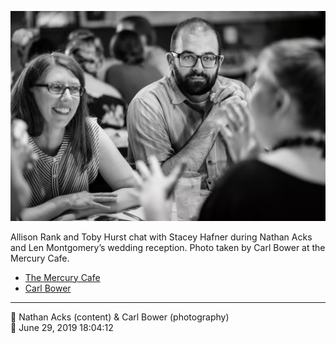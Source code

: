![Allison Rank and Toby Hurst chat with Stacey Hafner](assets/50f8144693ceda3f428b1283de429424.webp)

Allison Rank and Toby Hurst chat with Stacey Hafner during Nathan Acks and Len Montgomery’s wedding reception. Photo taken by Carl Bower at the Mercury Cafe.

* [The Mercury Cafe](http://mercurycafe.com)
* [Carl Bower](https://carlbowerphotos.com)

- - - -

<span aria-hidden="true">👥</span> Nathan Acks (content) & Carl Bower (photography)  
<span aria-hidden="true">📅</span> June 29, 2019 18:04:12
